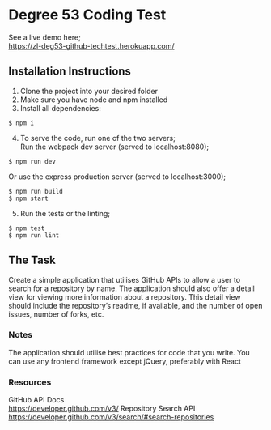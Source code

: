# Degree 53 Coding Test

See a live demo here;  
https://zl-deg53-github-techtest.herokuapp.com/

## Installation Instructions

1. Clone the project into your desired folder
2. Make sure you have node and npm installed
3. Install all dependencies:  
  ```
  $ npm i
  ```
4. To serve the code, run one of the two servers;    
  Run the webpack dev server (served to localhost:8080);  
  ```
  $ npm run dev
  ```

  Or use the express production server (served to localhost:3000);  
  ```
  $ npm run build
  $ npm start
  ```
5. Run the tests or the linting;  
  ```
  $ npm test
  $ npm run lint
  ```  


## The Task
Create a simple application that utilises GitHub APIs to allow a user to search for a repository by name.  The application should also offer a detail view for viewing more information about a repository.  This detail view should include the repository’s readme, if available, and the number of open issues, number of forks, etc.

### Notes
The application should utilise best practices for code that you write.
You can use any frontend framework except jQuery, preferably with React

### Resources
GitHub API Docs  
https://developer.github.com/v3/
Repository Search API  
https://developer.github.com/v3/search/#search-repositories
